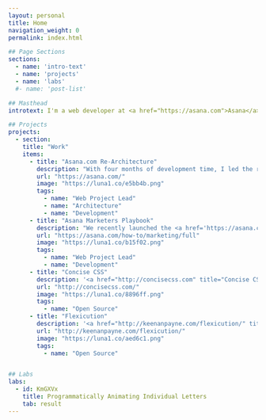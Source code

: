 ```yaml
---
layout: personal
title: Home
navigation_weight: 0
permalink: index.html

## Page Sections
sections:
  - name: 'intro-text'
  - name: 'projects'
  - name: 'labs'
  #- name: 'post-list'

## Masthead
introtext: I'm a web developer at <a href="https://asana.com">Asana</a>. I like to write and build things in my spare time.

## Projects
projects:
  - section:
    title: "Work"
    items:
      - title: "Asana.com Re-Architecture"
        description: "With four months of development time, I led the re-architecture of the <a href='https://asana.com/' title='Marketers Playbook'>Asana Website</a>. As a growing company, we needed a website that would allow the effortless creation of pages, as well as a codebase that could be modified and scaled with ease."
        url: "https://asana.com/"
        image: "https://luna1.co/e5bb4b.png"
        tags:
          - name: "Web Project Lead"
          - name: "Architecture"
          - name: "Development"
      - title: "Asana Marketers Playbook"
        description: "We recently launched the <a href='https://asana.com/how-to/marketing/full' title='Marketers Playbook'>Marketer's Playbook</a> at Asana which puts into words the processes our marketing team uses to achieve their goals with the goal of helping other teams do the same."
        url: "https://asana.com/how-to/marketing/full"
        image: "https://luna1.co/b15f02.png"
        tags:
          - name: "Web Project Lead"
          - name: "Development"
      - title: "Concise CSS"
        description: '<a href="http://concisecss.com" title="Concise CSS">Concise CSS</a> is a lightweight front-end framework that I built with my friend and colleague <a href="http://jameskolce.com" title="James Kolce">James Kolce</a>. Our goal is to create a lightweight but extensible framework without the bloat.'
        url: "http://concisecss.com/"
        image: "https://luna1.co/8896ff.png"
        tags:
          - name: "Open Source"
      - title: "Flexicution"
        description: '<a href="http://keenanpayne.com/flexicution/" title="Flexicution">Flexicution</a> is a flexbox grid system that is agnostic in regards to layout and breakpoints. You can use mixins to generate rows and columns for your layout and components, or you can generate responsive class names based on the breakpoints used in your project.'
        url: "http://keenanpayne.com/flexicution/"
        image: "https://luna1.co/aed6c1.png"
        tags:
          - name: "Open Source"


## Labs
labs:
  - id: KmGXVx
    title: Programmatically Animating Individual Letters
    tab: result
---
```

